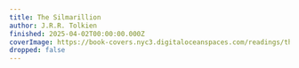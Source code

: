 ```yaml
---
title: The Silmarillion
author: J.R.R. Tolkien
finished: 2025-04-02T00:00:00.000Z
coverImage: https://book-covers.nyc3.digitaloceanspaces.com/readings/the-silmarillion-01.jpg
dropped: false
---
```


